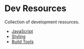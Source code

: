 # Dev Resources
Collection of development resources.

- [JavaScript](https://github.com/DanielHudson2/dev-resources/tree/main/JavaScript)
- [Styling](https://github.com/DanielHudson2/dev-resources/tree/main/Styling)
- [Build Tools](https://github.com/DanielHudson2/dev-resources/tree/main/Build%20Tools)